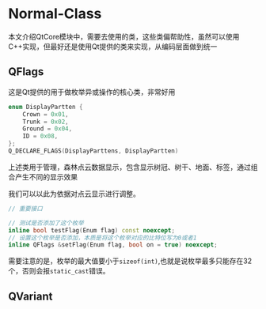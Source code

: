 # Normal-Class

本文介绍QtCore模块中，需要去使用的类，这些类偏帮助性，虽然可以使用C++实现，但最好还是使用Qt提供的类来实现，从编码层面做到统一

## QFlags

这是Qt提供的用于做枚举异或操作的核心类，非常好用

```c++
enum DisplayPartten {
    Crown = 0x01,
    Trunk = 0x02,
    Ground = 0x04,
    ID = 0x08,
};
Q_DECLARE_FLAGS(DisplayParttens, DisplayPartten)

```

上述类用于管理，森林点云数据显示，包含显示树冠、树干、地面、标签，通过组合产生不同的显示效果

我们可以以此为依据对点云显示进行调整。

```C++
// 重要接口

// 测试是否添加了这个枚举
inline bool testFlag(Enum flag) const noexcept;
// 设置这个枚举是否添加，本质是将这个枚举对应的比特位写为0或者1
inline QFlags &setFlag(Enum flag, bool on = true) noexcept;
```

需要注意的是，枚举的最大值要小于`sizeof(int)`,也就是说枚举最多只能存在32个，否则会报`static_cast`错误。

## QVariant
